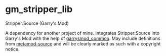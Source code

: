 # gm_stripper_lib
Stripper:Source (Garry's Mod)

A dependency for another project of mine. Integrates Stripper:Source into Garry's Mod with the help of [garrysmod_common](https://github.com/danielga/garrysmod_common). May include definitions from [metamod-source](https://github.com/alliedmodders/metamod-source/) and will be clearly marked as such with a copyright notice.
